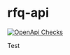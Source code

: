 # rfq-api
[![OpenApi Checks](https://github.com/sebacaccaro/rfq-api/actions/workflows/actions.yml/badge.svg)](https://github.com/sebacaccaro/rfq-api/actions/workflows/actions.yml)

Test